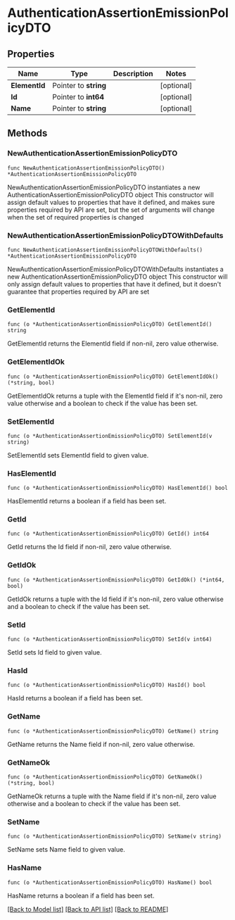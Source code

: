 # AuthenticationAssertionEmissionPolicyDTO

## Properties

Name | Type | Description | Notes
------------ | ------------- | ------------- | -------------
**ElementId** | Pointer to **string** |  | [optional] 
**Id** | Pointer to **int64** |  | [optional] 
**Name** | Pointer to **string** |  | [optional] 

## Methods

### NewAuthenticationAssertionEmissionPolicyDTO

`func NewAuthenticationAssertionEmissionPolicyDTO() *AuthenticationAssertionEmissionPolicyDTO`

NewAuthenticationAssertionEmissionPolicyDTO instantiates a new AuthenticationAssertionEmissionPolicyDTO object
This constructor will assign default values to properties that have it defined,
and makes sure properties required by API are set, but the set of arguments
will change when the set of required properties is changed

### NewAuthenticationAssertionEmissionPolicyDTOWithDefaults

`func NewAuthenticationAssertionEmissionPolicyDTOWithDefaults() *AuthenticationAssertionEmissionPolicyDTO`

NewAuthenticationAssertionEmissionPolicyDTOWithDefaults instantiates a new AuthenticationAssertionEmissionPolicyDTO object
This constructor will only assign default values to properties that have it defined,
but it doesn't guarantee that properties required by API are set

### GetElementId

`func (o *AuthenticationAssertionEmissionPolicyDTO) GetElementId() string`

GetElementId returns the ElementId field if non-nil, zero value otherwise.

### GetElementIdOk

`func (o *AuthenticationAssertionEmissionPolicyDTO) GetElementIdOk() (*string, bool)`

GetElementIdOk returns a tuple with the ElementId field if it's non-nil, zero value otherwise
and a boolean to check if the value has been set.

### SetElementId

`func (o *AuthenticationAssertionEmissionPolicyDTO) SetElementId(v string)`

SetElementId sets ElementId field to given value.

### HasElementId

`func (o *AuthenticationAssertionEmissionPolicyDTO) HasElementId() bool`

HasElementId returns a boolean if a field has been set.

### GetId

`func (o *AuthenticationAssertionEmissionPolicyDTO) GetId() int64`

GetId returns the Id field if non-nil, zero value otherwise.

### GetIdOk

`func (o *AuthenticationAssertionEmissionPolicyDTO) GetIdOk() (*int64, bool)`

GetIdOk returns a tuple with the Id field if it's non-nil, zero value otherwise
and a boolean to check if the value has been set.

### SetId

`func (o *AuthenticationAssertionEmissionPolicyDTO) SetId(v int64)`

SetId sets Id field to given value.

### HasId

`func (o *AuthenticationAssertionEmissionPolicyDTO) HasId() bool`

HasId returns a boolean if a field has been set.

### GetName

`func (o *AuthenticationAssertionEmissionPolicyDTO) GetName() string`

GetName returns the Name field if non-nil, zero value otherwise.

### GetNameOk

`func (o *AuthenticationAssertionEmissionPolicyDTO) GetNameOk() (*string, bool)`

GetNameOk returns a tuple with the Name field if it's non-nil, zero value otherwise
and a boolean to check if the value has been set.

### SetName

`func (o *AuthenticationAssertionEmissionPolicyDTO) SetName(v string)`

SetName sets Name field to given value.

### HasName

`func (o *AuthenticationAssertionEmissionPolicyDTO) HasName() bool`

HasName returns a boolean if a field has been set.


[[Back to Model list]](../README.md#documentation-for-models) [[Back to API list]](../README.md#documentation-for-api-endpoints) [[Back to README]](../README.md)


